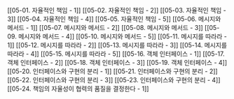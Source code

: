 [[05-01. 자율적인 책임 - 1]]
[[05-02. 자율적인 책임 - 2]]
[[05-03. 자율적인 책임 - 3]]
[[05-04. 자율적인 책임 - 4]]
[[05-05. 자율적인 책임 - 5]]
[[05-06. 메시지와 메서드 - 1]]
[[05-07. 메시지와 메서드 - 2]]
[[05-08. 메시지와 메서드 - 3]]
[[05-09. 메시지와 메서드 - 4]]
[[05-10. 메시지와 메서드 - 5]]
[[05-11. 메시지를 따라라 - 1]]
[[05-12. 메시지를 따라라 - 2]]
[[05-13. 메시지를 따라라 - 3]]
[[05-14. 메시지를 따라라 - 4]]
[[05-15. 메시지를 따라라 - 5]]
[[05-16. 객체 인터페이스 - 1]]
[[05-17. 객체 인터페이스 - 2]]
[[05-18. 객체 인터페이스 - 3]]
[[05-19. 객체 인터페이스 - 4]]
[[05-20. 인터페이스와 구현의 분리 - 1]]
[[05-21. 인터페이스와 구현의 분리 - 2]]
[[05-22. 인터페이스와 구현의 분리 - 3]]
[[05-23. 인터페이스와 구현의 분리 - 4]]
[[05-24. 책임의 자율성이 협력의 품질을 결정한다 - 1]]